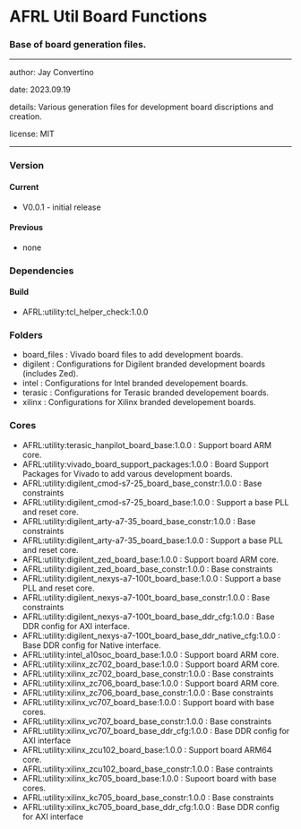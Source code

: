 # AFRL Util Board Functions
### Base of board generation files.
---

   author: Jay Convertino   
   
   date: 2023.09.19
   
   details: Various generation files for development board discriptions and creation.
   
   license: MIT   
   
---

### Version
#### Current
  - V0.0.1 - initial release

#### Previous
  - none

### Dependencies
#### Build
  - AFRL:utility:tcl_helper_check:1.0.0

### Folders
  - board_files : Vivado board files to add development boards.
  - digilent : Configurations for Digilent branded development boards (includes Zed).
  - intel : Configurations for Intel branded developement boards.
  - terasic : Configurations for Terasic branded developement boards.
  - xilinx : Configurations for Xilinx branded developement boards.

### Cores
  - AFRL:utility:terasic_hanpilot_board_base:1.0.0 : Support board ARM core.
  - AFRL:utility:vivado_board_support_packages:1.0.0 : Board Support Packages for Vivado to add varous development boards.
  - AFRL:utility:digilent_cmod-s7-25_board_base_constr:1.0.0 : Base constraints
  - AFRL:utility:digilent_cmod-s7-25_board_base:1.0.0 : Support a base PLL and reset core.
  - AFRL:utility:digilent_arty-a7-35_board_base_constr:1.0.0 : Base constraints
  - AFRL:utility:digilent_arty-a7-35_board_base:1.0.0 : Support a base PLL and reset core.
  - AFRL:utility:digilent_zed_board_base:1.0.0 : Support board ARM core.
  - AFRL:utility:digilent_zed_board_base_constr:1.0.0 : Base constraints
  - AFRL:utility:digilent_nexys-a7-100t_board_base:1.0.0 : Support a base PLL and reset core.
  - AFRL:utility:digilent_nexys-a7-100t_board_base_constr:1.0.0 : Base constraints
  - AFRL:utility:digilent_nexys-a7-100t_board_base_ddr_cfg:1.0.0 : Base DDR config for AXI interface.
  - AFRL:utility:digilent_nexys-a7-100t_board_base_ddr_native_cfg:1.0.0 : Base DDR config for Native interface.
  - AFRL:utility:intel_a10soc_board_base:1.0.0 : Support board ARM core.
  - AFRL:utility:xilinx_zc702_board_base:1.0.0 : Support board ARM core.
  - AFRL:utility:xilinx_zc702_board_base_constr:1.0.0 : Base constraints
  - AFRL:utility:xilinx_zc706_board_base:1.0.0 : Support board ARM core.
  - AFRL:utility:xilinx_zc706_board_base_constr:1.0.0 : Base constraints
  - AFRL:utility:xilinx_vc707_board_base:1.0.0 : Support board with base cores.
  - AFRL:utility:xilinx_vc707_board_base_constr:1.0.0 : Base constraints
  - AFRL:utility:xilinx_vc707_board_base_ddr_cfg:1.0.0 : Base DDR config for AXI interface
  - AFRL:utility:xilinx_zcu102_board_base:1.0.0 : Support board ARM64 core.
  - AFRL:utility:xilinx_zcu102_board_base_constr:1.0.0 : Base contraints
  - AFRL:utility:xilinx_kc705_board_base:1.0.0 : Supoort board with base cores.
  - AFRL:utility:xilinx_kc705_board_base_constr:1.0.0 : Base constraints
  - AFRL:utility:xilinx_kc705_board_base_ddr_cfg:1.0.0 : Base DDR config for AXI interface
